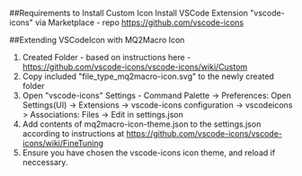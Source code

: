 ##Requirements to Install Custom Icon
Install VSCode Extension "vscode-icons" via Marketplace - repo https://github.com/vscode-icons

##Extending VSCodeIcon with MQ2Macro Icon
1. Created Folder - based on instructions here - https://github.com/vscode-icons/vscode-icons/wiki/Custom
2. Copy included "file_type_mq2macro-icon.svg" to the newly created folder
3. Open "vscode-icons" Settings - Command Palette -> Preferences: Open Settings(UI) -> Extensions -> vscode-icons configuration -> vscodeicons > Associations: Files -> Edit in settings.json
4. Add contents of mq2macro-icon-theme.json to the settings.json according to instructions at https://github.com/vscode-icons/vscode-icons/wiki/FineTuning
5. Ensure you have chosen the vscode-icons icon theme, and reload if neccessary.

